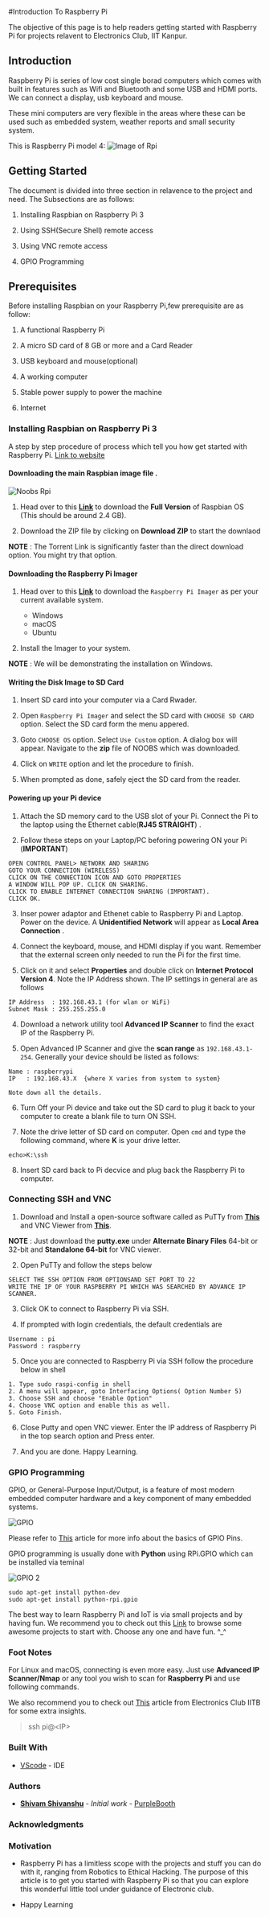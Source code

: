 #Introduction To Raspberry Pi

The objective of this page is to help readers getting started with Raspberry Pi for projects relavent to Electronics Club, IIT Kanpur.

## Introduction

Raspberry Pi is series of low cost single borad computers which comes with built in features such as Wifi and Bluetooth and some USB and HDMI ports. We can connect a display, usb keyboard and mouse.

These mini computers are very flexible in the areas where these can be used such as embedded system, weather reports and small security system.

This is Raspberry Pi model 4:
![Image of Rpi](Rpi1.png)

## Getting Started

The document is divided into three section in relavence to the project and need.
The Subsections are as follows:

1. Installing Raspbian on Raspberry Pi 3

2. Using SSH(Secure Shell) remote access

3. Using VNC remote access

4. GPIO Programming

## Prerequisites

Before installing Raspbian on your Raspberry Pi,few prerequisite are as follow:

1. A functional Raspberry Pi

2. A micro SD card of 8 GB or more and a Card Reader

3. USB keyboard and mouse(optional)

4. A working computer

5. Stable power supply to power the machine

6. Internet

### Installing Raspbian on Raspberry Pi 3

A step by step procedure of process which tell you how get started with Raspberry Pi.
[Link to website](https://projects.raspberrypi.org/en/projects/raspberry-pi-setting-up)

#### Downloading the main **Raspbian** image file .

![Noobs Rpi](rpnoob.jpg)

1. Head over to this **[Link](https://www.raspberrypi.org/downloads/noobs/ "NOOBS Download Page")** to download the **Full Version** of Raspbian OS (This should be around 2.4 GB).

2. Download the ZIP file by clicking on **Download ZIP** to start the downlaod

**NOTE** : The Torrent Link is significantly faster than the direct download option. You might try that option.

#### Downloading the **Raspberry Pi Imager**

1.  Head over to this **[Link](https://www.raspberrypi.org/downloads/ "Raspberry Pi Imager")** to download the `Raspberry Pi Imager` as per your current available system.

    - Windows
    - macOS
    - Ubuntu

2.  Install the Imager to your system.

**NOTE** : We will be demonstrating the installation on Windows.

#### Writing the Disk Image to SD Card

1. Insert SD card into your computer via a Card Rwader.

2. Open `Raspberry Pi Imager` and select the SD card with `CHOOSE SD CARD` option. Select the SD card form the menu appered.

3. Goto `CHOOSE OS` option. Select `Use Custom` option. A dialog box will appear. Navigate to the **zip** file of NOOBS which was downloaded.

4. Click on `WRITE` option and let the procedure to finish.

5. When prompted as done, safely eject the SD card from the reader.

#### Powering up your Pi device

1. Attach the SD memory card to the USB slot of your Pi. Connect the Pi to the laptop using the Ethernet cable(**RJ45 STRAIGHT**) .

2. Follow these steps on your Laptop/PC beforing powering ON your Pi (**IMPORTANT**)

```
OPEN CONTROL PANEL> NETWORK AND SHARING
GOTO YOUR CONNECTION (WIRELESS)
CLICK ON THE CONNECTION ICON AND GOTO PROPERTIES
A WINDOW WILL POP UP. CLICK ON SHARING.
CLICK TO ENABLE INTERNET CONNECTION SHARING (IMPORTANT).
CLICK OK.
```

3. Inser power adaptor and Ethenet cable to Raspberry Pi and Laptop. Power on the device. A **Unidentified Network** will appear as **Local Area Connection** .

4. Connect the keyboard, mouse, and HDMI display if you want. Remember that the external screen only needed to run the Pi for the first time.

5. Click on it and select **Properties** and double click on **Internet Protocol Version 4**. Note the IP Address shown. The IP settings in general are as follows

```
IP Address  : 192.168.43.1 (for wlan or WiFi)
Subnet Mask : 255.255.255.0
```

4. Download a network utility tool **Advanced IP Scanner** to find the exact IP of the Raspberry Pi.

5. Open Advanced IP Scanner and give the **scan range** as `192.168.43.1-254`. Generally your device should be listed as follows:

```
Name : raspberrypi
IP   : 192.168.43.X  {where X varies from system to system}

Note down all the details.
```

6. Turn Off your Pi device and take out the SD card to plug it back to your computer to create a blank file to turn ON SSH.

7. Note the drive letter of SD card on computer. Open `cmd` and type the following command, where **K** is your drive letter.

```
echo>K:\ssh
```

8. Insert SD card back to Pi decvice and plug back the Raspberry Pi to computer.

### Connecting SSH and VNC

1. Download and Install a open-source software called as PuTTy from **[This](https://www.chiark.greenend.org.uk/~sgtatham/putty/latest.html)** and VNC Viewer from **[This](https://www.realvnc.com/en/connect/download/viewer/)**.

**NOTE** : Just download the **putty.exe** under **Alternate Binary Files** 64-bit or 32-bit and **Standalone 64-bit** for VNC viewer.

2. Open PuTTy and follow the steps below

```
SELECT THE SSH OPTION FROM OPTIONSAND SET PORT TO 22
WRITE THE IP OF YOUR RASPBERRY PI WHICH WAS SEARCHED BY ADVANCE IP SCANNER.
```

3. Click OK to connect to Raspberry Pi via SSH.

4. If prompted with login credentials, the default credentials are

```
Username : pi
Password : raspberry
```

5. Once you are connected to Raspberry Pi via SSH follow the procedure below in shell

```
1. Type sudo raspi-config in shell
2. A menu will appear, goto Interfacing Options( Option Number 5)
3. Choose SSH and choose "Enable Option"
4. Choose VNC option and enable this as well.
5. Goto Finish.
```

6. Close Putty and open VNC viewer. Enter the IP address of Raspberry Pi in the top search option and Press enter.

7. And you are done. Happy Learning.

### GPIO Programming

GPIO, or General-Purpose Input/Output, is a feature of most modern embedded computer hardware and a key component of many embedded systems.

![GPIO](gpio.jpg)

Please refer to [This](https://www.ics.com/blog/introduction-gpio-programming) article for more info about the basics of GPIO Pins.

GPIO programming is usually done with **Python** using RPi.GPIO
which can be installed via teminal

![GPIO 2](gpio2.jpg)

```
sudo apt-get install python-dev
sudo apt-get install python-rpi.gpio
```

The best way to learn Raspberry Pi and IoT is via small projects and by having fun. We recommend you to check out this [Link](https://projects.raspberrypi.org/en/projects?hardware%5B%5D=raspberry-pi) to browse some awesome projects to start with. Choose any one and have fun. ^\_^

### Foot Notes

For Linux and macOS, connecting is even more easy.
Just use **Advanced IP Scanner/Nmap** or any tool you wish to scan for **Raspberry Pi** and use following commands.

We also recommend you to check out [This](https://elec-club-iitb.github.io/tutorials/r_pi/) article from Electronics Club IITB for some extra insights.

> ssh pi@\<IP>

### Built With

- [VScode](https://code.visualstudio.com/) - IDE

### Authors

- **[Shivam Shivanshu](https://github.com/shivamshivanshu)** - _Initial work_ - [PurpleBooth](https://github.com/PurpleBooth)

### Acknowledgments

### Motivation

- Raspberry Pi has a limitless scope with the projects and stuff you can do with it, ranging from Robotics to Ethical Hacking. The purpose of this article is to get you started with Raspberry Pi so that you can explore this wonderful little tool under guidance of Electronic club.

- Happy Learning
